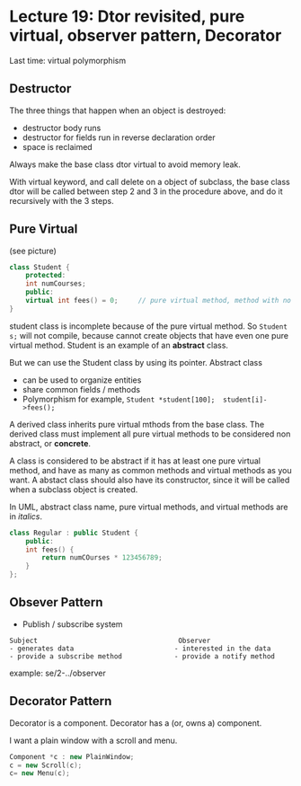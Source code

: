 # Lecture 19: Dtor revisited, pure virtual, observer pattern, Decorator

Last time: virtual polymorphism

## Destructor
The three things that happen when an object is destroyed:

- destructor body runs
- destructor for fields run in reverse declaration order
- space is reclaimed

Always make the base class dtor virtual to avoid memory leak.

With virtual keyword, and call delete on a object of subclass, the 
base class dtor will be called between step 2 and 3 in the 
procedure above, and do it recursively with the 3 steps.


## Pure Virtual
(see picture) 

```c++
class Student {
	protected:
	int numCourses;
	public:
	virtual int fees() = 0;     // pure virtual method, method with no implementation
}
```

student class is incomplete because of the pure virtual method.
So `Student s;` will not compile, because cannot create objects that have even one pure virtual method.
Student is an example of an **abstract** class.

But we can use the Student class by using its pointer.
Abstract class 
- can be used to organize entities
- share common fields / methods
- Polymorphism
  for example, `Student *student[100];  student[i]->fees();`

A derived class inherits pure virtual mthods from the base class.
The derived class must implement all pure virtual methods to be considered non abstract, or **concrete**.

A class is considered to be abstract if it has at least one pure virtual method, and have as many as common methods and virtual methods as you want.
A abstact class should also have its constructor, since it will be called when a subclass object is created.

In UML, abstract class name, pure virtual methods, and virtual methods are in *italics*.

```c++
class Regular : public Student {
	public: 
	int fees() {
		return numCOurses * 123456789;
	}
};
```

## Obsever Pattern
- Publish / subscribe system

```
Subject                                   Observer
- generates data                         - interested in the data
- provide a subscribe method             - provide a notify method
```

example: se/2-../observer


## Decorator Pattern
Decorator is a component.
Decorator has a (or, owns a) component.

I want a plain window with a scroll and menu.

```c++
Component *c : new PlainWindow;
c = new Scroll(c);
c= new Menu(c);
```
